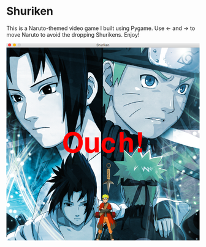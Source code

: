# Shuriken

This is a Naruto-themed video game I built using Pygame.
Use <- and -> to move Naruto to avoid the dropping Shurikens. 
Enjoy! 

![Alt text](ScreenShot.png?raw=true "ScreenShot")
